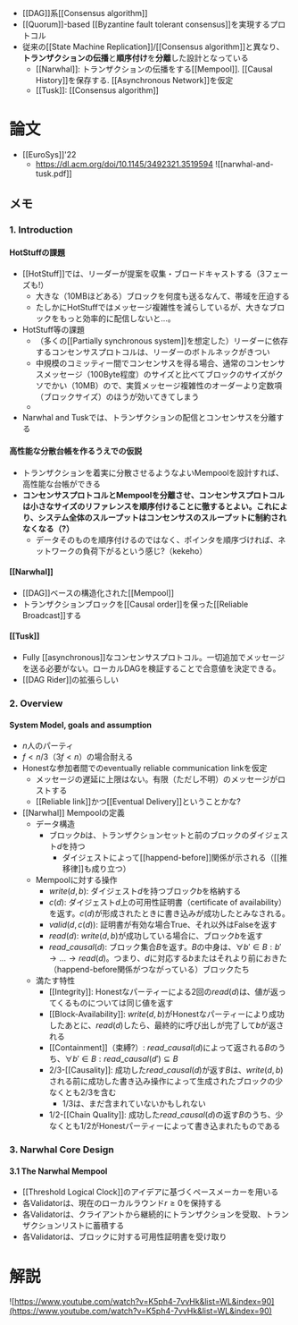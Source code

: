 - [[DAG]]系[[Consensus algorithm]]
- [[Quorum]]-based [[Byzantine fault tolerant consensus]]を実現するプロトコル
- 従来の[[State Machine Replication]]/[[Consensus algorithm]]と異なり、**トランザクションの伝播**と**順序付け**を**分離**した設計となっている
	- [[Narwhal]]: トランザクションの伝播をする[[Mempool]]. [[Causal History]]を保存する. [[Asynchronous Network]]を仮定
	- [[Tusk]]: [[Consensus algorithm]]

# 論文
- [[EuroSys]]'22
	- https://dl.acm.org/doi/10.1145/3492321.3519594
![[narwhal-and-tusk.pdf]]

## メモ
### 1. Introduction
#### HotStuffの課題
- [[HotStuff]]では、リーダーが提案を収集・ブロードキャストする（3フェーズも!）
	- 大きな（10MBほどある）ブロックを何度も送るなんて、帯域を圧迫する
	- たしかにHotStuffではメッセージ複雑性を減らしているが、大きなブロックをもっと効率的に配信しないと…。
- HotStuff等の課題
	- （多くの[[Partially synchronous system]]を想定した）リーダーに依存するコンセンサスプロトコルは、リーダーのボトルネックがきつい
	- 中規模のコミッティー間でコンセンサスを得る場合、通常のコンセンサスメッセージ（100Byte程度）のサイズと比べてブロックのサイズがクソでかい（10MB）ので、実質メッセージ複雑性のオーダーより定数項（ブロックサイズ）のほうが効いてきてしまう
	- 
- Narwhal and Tuskでは、トランザクションの配信とコンセンサスを分離する
#### 高性能な分散台帳を作るうえでの仮説
- トランザクションを着実に分散させるようなよいMempoolを設計すれば、高性能な台帳ができる
- **コンセンサスプロトコルとMempoolを分離させ、コンセンサスプロトコルは小さなサイズのリファレンスを順序付けることに徹するとよい。これにより、システム全体のスループットはコンセンサスのスループットに制約されなくなる（?）**
	- データそのものを順序付けるのではなく、ポインタを順序づければ、ネットワークの負荷下がるという感じ?（kekeho）
#### [[Narwhal]]
- [[DAG]]ベースの構造化された[[Mempool]]
- トランザクションブロックを[[Causal order]]を保った[[Reliable Broadcast]]する
#### [[Tusk]]
- Fully [[asynchronous]]なコンセンサスプロトコル。一切追加でメッセージを送る必要がない。ローカルDAGを検証することで合意値を決定できる。
- [[DAG Rider]]の拡張らしい

### 2. Overview
#### System Model, goals and assumption
- $n$人のパーティ
- $f < n/3$（$3f < n$）の場合耐える
- Honestな参加者間でのeventually reliable communication linkを仮定
	- メッセージの遅延に上限はない。有限（ただし不明）のメッセージがロストする
	- [[Reliable link]]かつ[[Eventual Delivery]]ということかな?
- [[Narwhal]] Mempoolの定義
	- データ構造
		- ブロック$b$は、トランザクションセットと前のブロックのダイジェスト$d$を持つ
			- ダイジェストによって[[happend-before]]関係が示される（[[推移律]]も成り立つ）
	- Mempoolに対する操作
		- $write(d, b)$: ダイジェスト$d$を持つブロック$b$を格納する
		- $c(d)$: ダイジェスト$d$上の可用性証明書（certificate of availability）を返す。$c(d)$が形成されたときに書き込みが成功したとみなされる。
		- $valid(d, c(d))$: 証明書が有効な場合True、それ以外はFalseを返す
		- $read(d)$: $write(d, b)$が成功している場合に、ブロック$b$を返す
		- $read\_causal(d)$: ブロック集合$B$を返す。$B$の中身は、$\forall b' \in B: b' \rightarrow ... \rightarrow read(d)$。つまり、$d$に対応する$b$またはそれより前におきた（happend-before関係がつながっている）ブロックたち
	- 満たす特性
		- [[Integrity]]: Honestなパーティーによる2回の$read(d)$は、値が返ってくるものについては同じ値を返す
		- [[Block-Availability]]: $write(d, b)$がHonestなパーティーにより成功したあとに、$read(d)$したら、最終的に呼び出しが完了して$b$が返される
		- [[Containment]]（束縛?）: $read\_causal(d)$によって返される$B$のうち、$\forall b' \in B: read\_causal(d') \subseteq B$
		- 2/3-[[Causality]]: 成功した$read\_causal(d)$が返す$B$は、$write(d, b)$される前に成功した書き込み操作によって生成されたブロックの少なくとも2/3を含む
			- 1/3は、まだ含まれていないかもしれない
		- 1/2-[[Chain Quality]]: 成功した$read\_causal(d)$の返す$B$のうち、少なくとも1/2がHonestパーティーによって書き込まれたものである
### 3. Narwhal Core Design
#### 3.1 The Narwhal Mempool
- [[Threshold Logical Clock]]のアイデアに基づくペースメーカーを用いる
- 各Validatorは、現在のローカルラウンド$r \ge 0$を保持する
- 各Validatorは、クライアントから継続的にトランザクションを受取、トランザクションリストに蓄積する
- 各Validatorは、ブロックに対する可用性証明書を受け取り

# 解説
![https://www.youtube.com/watch?v=K5ph4-7vvHk&list=WL&index=90](https://www.youtube.com/watch?v=K5ph4-7vvHk&list=WL&index=90)
